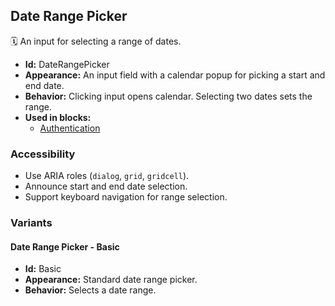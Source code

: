 ## Date Range Picker
🗓️ An input for selecting a range of dates.
- **Id:** DateRangePicker
- **Appearance:** An input field with a calendar popup for picking a start and end date.
- **Behavior:** Clicking input opens calendar. Selecting two dates sets the range.
- **Used in blocks:**
  - [Authentication](blocks.md#authentication)
### Accessibility
- Use ARIA roles (`dialog`, `grid`, `gridcell`).
- Announce start and end date selection.
- Support keyboard navigation for range selection.

### Variants
#### Date Range Picker - **Basic**
- **Id:** Basic
- **Appearance:** Standard date range picker.
- **Behavior:** Selects a date range.
